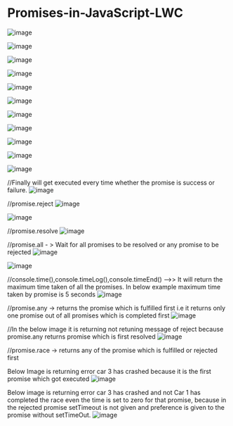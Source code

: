 # Promises-in-JavaScript-LWC

![image](https://user-images.githubusercontent.com/43552295/231123439-c13f70f4-01ca-480c-ad4c-03800dc4cd6e.png)

![image](https://user-images.githubusercontent.com/43552295/231128901-4412eb0c-3dc7-4b37-90cb-90980169bd65.png)


![image](https://user-images.githubusercontent.com/43552295/231123790-59d4b0a1-78da-4c9a-8d27-aae4ee1a1f7b.png)

![image](https://user-images.githubusercontent.com/43552295/231123917-0dd47db6-7c98-4d9f-90d0-19719b99deff.png)

![image](https://user-images.githubusercontent.com/43552295/231124079-efc6b63e-be40-41e4-93ad-bab72dca71d2.png)

![image](https://user-images.githubusercontent.com/43552295/231124310-d2c5d308-88ce-45e2-b976-cb9ef0413af3.png)

![image](https://user-images.githubusercontent.com/43552295/231127303-13d804f9-285a-477d-9d0c-aa70630724bb.png)

![image](https://user-images.githubusercontent.com/43552295/231127228-16b2c04c-39b4-48d4-b632-43c76a761197.png)

![image](https://user-images.githubusercontent.com/43552295/231128399-a8c56f35-f023-443e-b6bf-c791218e368a.png)

![image](https://user-images.githubusercontent.com/43552295/231128473-fd14d95d-5aec-4b9f-a86d-6ba239fbb00c.png)

![image](https://user-images.githubusercontent.com/43552295/231128681-148a4ace-2342-4a9d-8cd1-53f3b1a281e5.png)

//Finally will get executed every time whether the promise is success or failure.
![image](https://user-images.githubusercontent.com/43552295/231128719-8c50575e-ea90-4898-9be4-e698b4bbf67a.png)

//promise.reject
![image](https://user-images.githubusercontent.com/43552295/231133293-d9ca4bf7-dcbb-4587-8d09-634453a802c9.png)

![image](https://user-images.githubusercontent.com/43552295/231133445-20d08e95-62cd-408e-a408-f2dbb6cf2e0e.png)

//promise.resolve
![image](https://user-images.githubusercontent.com/43552295/231138869-e130320b-e0c4-4200-a2e0-64da30a2b078.png)

//promise.all - > Wait for all promises to be resolved or any promise to be rejected
![image](https://user-images.githubusercontent.com/43552295/231157115-7c600a34-23d2-4920-ab4d-f1f098b6f9a7.png)

![image](https://user-images.githubusercontent.com/43552295/231157507-c7163441-b578-4c92-9c06-6e0848111dfd.png)

//console.time(),console.timeLog(),console.timeEnd()   -->>   It will return the maximum time taken of all the promises. In below example maximum time taken by promise is 5 seconds
![image](https://user-images.githubusercontent.com/43552295/231175112-72f592a2-d5ce-41b8-a739-b75ee0d5a71e.png)

//promise.any -> returns the promise which is fulfilled first i.e it returns only one promise out of all promises which is completed first
![image](https://user-images.githubusercontent.com/43552295/231178442-ddededf6-410a-4f93-8c6e-b5610bb1821f.png)

//In the below image it is returning not retuning message of reject because promise.any returns promise which is first resolved 
![image](https://user-images.githubusercontent.com/43552295/231178738-86ea6e8c-c79b-4dcc-87ae-b1c475589129.png)

//promise.race -> returns any of the promise which is fulfilled or rejected first

Below Image is returning error car 3 has crashed because it is the first promise which got executed
![image](https://user-images.githubusercontent.com/43552295/231181968-97bb8ec8-cf15-4974-a569-455c20625f0f.png)

Below image is returning error car 3 has crashed and not Car 1 has completed the race even the time is set to zero for that promise, because in the rejected promise setTimeout is not given and preference is given to the promise without setTimeOut.
![image](https://user-images.githubusercontent.com/43552295/231182681-ba396ad2-5edb-4305-81e0-323c09788331.png)



